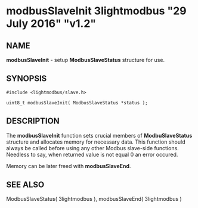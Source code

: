 # modbusSlaveInit 3lightmodbus "29 July 2016" "v1.2"

## NAME
**modbusSlaveInit** - setup **ModbusSlaveStatus** structure for use.

## SYNOPSIS
`#include <lightmodbus/slave.h>`

`uint8_t modbusSlaveInit( ModbusSlaveStatus *status );`

## DESCRIPTION
The **modbusSlaveInit** function sets crucial members of **ModbuSlaveStatus** structure and allocates memory for necessary data. This function should always be called before using any other Modbus slave-side functions.
Needless to say, when returned value is not equal 0 an error occured.

Memory can be later freed with **modbusSlaveEnd**.

## SEE ALSO
ModbusSlaveStatus( 3lightmodbus ), modbusSlaveEnd( 3lightmodbus )
